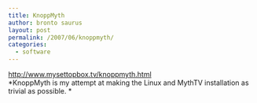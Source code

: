 ```yaml
---
title: KnoppMyth
author: bronto saurus
layout: post
permalink: /2007/06/knoppmyth/
categories:
  - software
---
```

<a href="http://www.mysettopbox.tv/knoppmyth.html" target="_blank" >http://www.mysettopbox.tv/knoppmyth.html</a>  
*KnoppMyth is my attempt at making the Linux and MythTV installation as trivial as possible. *